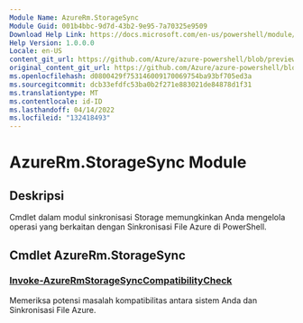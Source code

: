 ```yaml
---
Module Name: AzureRm.StorageSync
Module Guid: 001b4bbc-9d7d-43b2-9e95-7a70325e9509
Download Help Link: https://docs.microsoft.com/en-us/powershell/module/azurerm.storagesync
Help Version: 1.0.0.0
Locale: en-US
content_git_url: https://github.com/Azure/azure-powershell/blob/preview/src/ResourceManager/StorageSync/Commands.StorageSync/help/AzureRm.StorageSync.md
original_content_git_url: https://github.com/Azure/azure-powershell/blob/preview/src/ResourceManager/StorageSync/Commands.StorageSync/help/AzureRm.StorageSync.md
ms.openlocfilehash: d0800429f753146009170069754ba93bf705ed3a
ms.sourcegitcommit: dcb33efdfc53ba0b2f271e883021de84878d1f31
ms.translationtype: MT
ms.contentlocale: id-ID
ms.lasthandoff: 04/14/2022
ms.locfileid: "132418493"
---
```

# AzureRm.StorageSync Module
## Deskripsi
Cmdlet dalam modul sinkronisasi Storage memungkinkan Anda mengelola operasi yang berkaitan dengan Sinkronisasi File Azure di PowerShell.

## Cmdlet AzureRm.StorageSync
### [Invoke-AzureRmStorageSyncCompatibilityCheck](Invoke-AzureRmStorageSyncCompatibilityCheck.md)
Memeriksa potensi masalah kompatibilitas antara sistem Anda dan Sinkronisasi File Azure.

